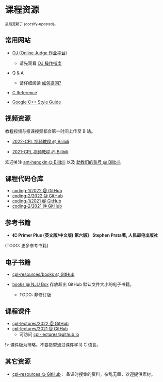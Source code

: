 # 课程资源

<small>最后更新于 {docsify-updated}。</small>

## 常用网站

- [OJ (Online Judge 作业平台)]()
  - 请先观看 [OJ 操作指南](./ex-guides?id=oj-必看-tilnel)

- [Q & A]()
  - 请仔细阅读 [如何提问?](./qa?id=关于提问与求助)

- [C Reference](https://en.cppreference.com/w/c)

- [Google C++ Style Guide](https://google.github.io/styleguide/cppguide.html)

## 视频资源

教程视频与授课视频都会第一时间上传至 B 站。

- [2022-CPL 视频教程 @ Bilibili](https://space.bilibili.com/479141149/channel/seriesdetail?sid=2609917)

- [2021-CPL 视频教程 @ Bilibili](https://space.bilibili.com/479141149/channel/seriesdetail?sid=490580)

欢迎关注 [ant-hengxin @ Bilibili](https://space.bilibili.com/479141149) 以及 [助教们的账号 @ Bilibili](./qa?id=助教信息)。

## 课程代码仓库

- [coding-1/2022 @ GitHub]()
- [coding-2/2022 @ GitHub]()
- [coding-1/2021 @ GitHub](https://github.com/courses-at-nju-by-hfwei/cpl-coding-1)
- [coding-2/2021 @ GitHub](https://github.com/courses-at-nju-by-hfwei/cpl-coding-2)

## 参考书籍

- **《C Primer Plus (英文版/中文版) 第六版》 Stephen Prata著, 人民邮电出版社**


(TODO: 更多参考书籍)

## 电子书籍

- [cpl-resources/books @ GitHub](https://github.com/courses-at-nju-by-hfwei/cpl-resources/tree/main/books)

- [books @ NJU Box](https://box.nju.edu.cn/d/72a86dce9c444e98a7bd/) 存放超出 GitHub 默认文件大小的电子书籍。
  - TODO: 非修订版

## 课程课件

- [cpl-lectures/2022 @ GitHub](https://github.com/courses-at-nju-by-hfwei/cpl-lectures/blob/main/2022)
- [cpl-lectures/2021 @ GitHub](https://github.com/courses-at-nju-by-hfwei/cpl-lectures/tree/main/2021)
  - 可访问 [cpl-lectures@github.io](https://courses-at-nju-by-hfwei.github.io/cpl-lectures/)

!> 课件极为简略。不要指望通过课件学习 C 语言。

## 其它资源

- [cpl-resources @ GitHub](https://github.com/courses-at-nju-by-hfwei/cpl-resources)：
备课时搜集的资料，杂乱无章，欢迎提供素材。
